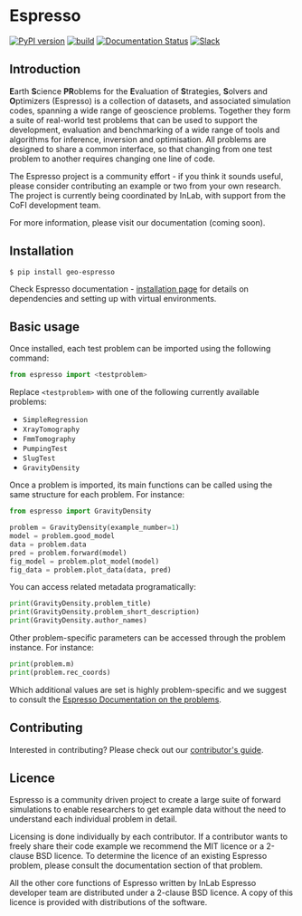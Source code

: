 # Espresso

[![PyPI version](https://img.shields.io/pypi/v/geo-espresso?logo=pypi&style=flat-square&color=bde0fe&labelColor=f8f9fa)](https://pypi.org/project/geo-espresso/)
[![build](https://img.shields.io/github/actions/workflow/status/inlab-geo/espresso/build_wheels.yml?branch=main&logo=githubactions&style=flat-square&color=ccd5ae&labelColor=f8f9fa)](https://github.com/inlab-geo/espresso/actions/workflows/build_wheels.yml)
[![Documentation Status](https://img.shields.io/readthedocs/geo-espresso?logo=readthedocs&style=flat-square&color=fed9b7&labelColor=f8f9fa&logoColor=eaac8b)](https://geo-espresso.readthedocs.io/en/latest/?badge=latest)
[![Slack](https://img.shields.io/badge/Slack-InLab_community-4A154B?logo=slack&style=flat-square&color=cdb4db&labelColor=f8f9fa&logoColor=9c89b8)](https://join.slack.com/t/inlab-community/shared_invite/zt-1ejny069z-v5ZyvP2tDjBR42OAu~TkHg)

## Introduction

**E**arth **S**cience **PR**oblems for the **E**valuation of **S**trategies, 
**S**olvers and **O**ptimizers (Espresso) is a collection of datasets, and 
associated simulation codes, spanning a wide range of geoscience problems. 
Together they form a suite of real-world test problems that can be used to 
support the development, evaluation and benchmarking of a wide range of tools
and algorithms for inference, inversion and optimisation. All problems are 
designed to share a common interface, so that changing from one test problem
to another requires changing one line of code. 

The Espresso project is a community effort - if you think it sounds useful,
please consider contributing an example or two from your own research. The project
is currently being coordinated by InLab, with support from the CoFI development
team.

For more information, please visit our documentation (coming soon).


## Installation

```console
$ pip install geo-espresso
```

Check Espresso documentation - 
[installation page](https://geo-espresso.readthedocs.io/en/latest/user_guide/installation.html) 
for details on dependencies and setting up with virtual environments.

## Basic usage

Once installed, each test problem can be imported using the following command:

```python
from espresso import <testproblem>
```

Replace ``<testproblem>`` with one of the following currently available problems:

- `SimpleRegression`
- `XrayTomography`
- `FmmTomography`
- `PumpingTest`
- `SlugTest`
- `GravityDensity`

Once a problem is imported, its main functions can be called using the same 
structure for each problem. For instance:

```python
from espresso import GravityDensity

problem = GravityDensity(example_number=1)
model = problem.good_model
data = problem.data
pred = problem.forward(model)
fig_model = problem.plot_model(model)
fig_data = problem.plot_data(data, pred)
```

You can access related metadata programatically:

```python
print(GravityDensity.problem_title)
print(GravityDensity.problem_short_description)
print(GravityDensity.author_names)
```

Other problem-specific parameters can be accessed through the problem instance. For instance:

```python
print(problem.m)
print(problem.rec_coords)
```

Which additional values are set is highly problem-specific and we suggest to 
consult the 
[Espresso Documentation on the problems](https://geo-espresso.readthedocs.io/en/latest/user_guide/contrib/index.html).


## Contributing

Interested in contributing? Please check out our [contributor's guide](https://geo-espresso.readthedocs.io/en/latest/contributor_guide/index.html).


## Licence

Espresso is a community driven project to create a large suite of forward
simulations to enable researchers to get example data without the need to 
understand each individual problem in detail.

Licensing is done individually by each contributor. If a contributor wants to freely share their code example we recommend the MIT licence or a 
2-clause BSD licence. To determine the licence of an existing Espresso
problem, please consult the documentation section of that problem.

All the other core functions of Espresso written by InLab Espresso developer
team are distributed under a 2-clause BSD licence. A copy of this licence is
provided with distributions of the software.
